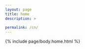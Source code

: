 ```yaml
---
layout: page
title: home
description: >
 
permalink: /cn/
---
```

{% include page/body.home.html %}
